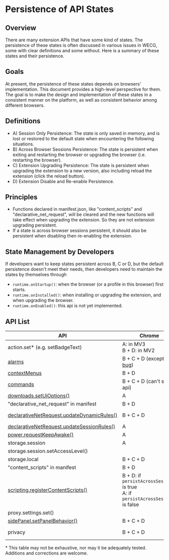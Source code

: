 # Persistence of API States

## Overview
There are many extension APIs that have some kind of states. The persistence of these states is often discussed in various issues in WECG, some with clear definitions and some without. Here is a summary of these states and their persistence.

## Goals
At present, the persistence of these states depends on browsers' implementation. This document provides a high-level perspective for them. The goal is to make the design and implementation of these states in a consistent manner on the platform, as well as consistent behavior among different browsers.

## Definitions
- A) Session Only Persistence: The state is only saved in memory, and is lost or restored to the default state when encountering the following situations.
- B) Across Browser Sessions Persistence: The state is persistent when exiting and restarting the browser or upgrading the browser (i.e. restarting the browser).
- C) Extension Upgrading Persistence: The state is persistent when upgrading the extension to a new version, also including reload the extension (click the reload button).
- D) Extension Disable and Re-enable Persistence.

## Principles
- Functions declared in manifest.json, like "content_scripts" and "declarative_net_request", will be cleared and the new functions will take effect when upgrading the extension. So they are not extension upgrading persistent.
- If a state is across browser sessions persistent, it should also be persistent when disabling then re-enabling the extension.

## State Management by Developers
If developers want to keep states persistent across B, C or D, but the default persistence doesn't meet their needs, then developers need to maintain the states by themselves through
- `runtime.onStartup()`: when the browser (or a profile in this browser) first starts.
- `runtime.onInstalled()`: when installing or upgrading the extension, and when upgrading the browser.
- `runtime.onEnabled()`: this api is not yet implemented.

## API List

| API  | Chrome | Firefox | Safari |
| ------------- | ------------- | ------------- | ------------- |
| action.set* (e.g. setBadgeText)| A: in MV3 <br> B + D: in MV2 | A | A |
| [alarms](https://developer.chrome.com/docs/extensions/reference/alarms)  | B + C + D (except [a bug](https://crbug.com/1285798)) | A | A |
| [contextMenus](https://developer.chrome.com/docs/extensions/reference/contextMenus) | B + D | B + D | A |
| [commands](https://developer.chrome.com/docs/extensions/reference/commands) | B + C + D (can't set by api) | | |
| [downloads.setUiOptions()](https://developer.chrome.com/docs/extensions/reference/downloads/#method-setUiOptions) | A | | |
| "declarative_net_request" in manifest | B + D | | |
| [declarativeNetRequest.updateDynamicRules()](https://developer.chrome.com/docs/extensions/reference/declarativeNetRequest/#method-updateDynamicRules) | B + C + D | B + C + D | B + C + D |
| [declarativeNetRequest.updateSessionRules()](https://developer.chrome.com/docs/extensions/reference/declarativeNetRequest/#method-updateSessionRules) | A | | |
| [power.requestKeepAwake()](https://developer.chrome.com/docs/extensions/reference/power/#method-requestKeepAwake) | A | | |
| storage.session | A | | |
| storage.session.setAccessLevel() | | | |
| storage.local | B + C + D | | |
| "content_scripts"  in manifest | B + D | | |
| [scripting.registerContentScripts()](https://developer.chrome.com/docs/extensions/reference/scripting/#method-registerContentScripts) | B + D: if `persistAcrossSessions` is true <br> A: if `persistAcrossSessions` is false | | |
| proxy.settings.set() | | | |
| [sidePanel.setPanelBehavior()](https://developer.chrome.com/docs/extensions/reference/sidePanel/#method-setPanelBehavior) | B + C + D | | |
| privacy | B + C + D | B + C + D | Not supported |

\* This table may not be exhaustive, nor may it be adequately tested. Additions and corrections are welcome.

